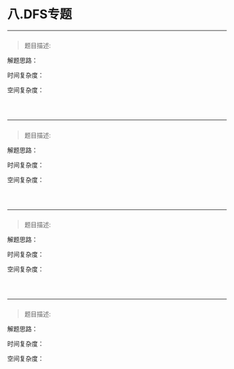 


# 八.DFS专题

---------------------------
##### 
>题目描述:

解题思路：

时间复杂度：

空间复杂度：

```cpp


```

<br>


---------------------------
##### 
>题目描述:

解题思路：

时间复杂度：

空间复杂度：

```cpp


```

<br>


---------------------------
##### 
>题目描述:

解题思路：

时间复杂度：

空间复杂度：

```cpp


```

<br>


---------------------------
##### 
>题目描述:

解题思路：

时间复杂度：

空间复杂度：

```cpp


```

<br>


